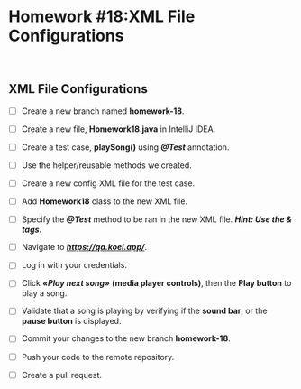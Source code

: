 <h1>Homework #18:XML File Configurations</h1><br>

<h2>XML File Configurations</h2>

* [ ] Create a new branch named **homework-18**.

* [ ] Create a new file, **Homework18.java** in IntelliJ IDEA.

* [ ] Create a test case, **playSong()** using **_@Test_** annotation.

* [ ] Use the helper/reusable methods we created.

* [ ] Create a new config XML file for the test case.

* [ ] Add **Homework18** class to the new XML file.

* [ ] Specify the **_@Test_** method to be ran in the new XML file. **_Hint: Use the & tags_.**

* [ ] Navigate to _**https://qa.koel.app/**_.

* [ ] Log in with your credentials.

* [ ] Click **_«Play next song»_** **(media player controls)**, then the **Play button** to play a song.

* [ ] Validate that a song is playing by verifying if the **sound bar**, or the **pause button** is displayed.

* [ ] Commit your changes to the new branch **homework-18**.

* [ ] Push your code to the remote repository.

* [ ] Create a pull request.
